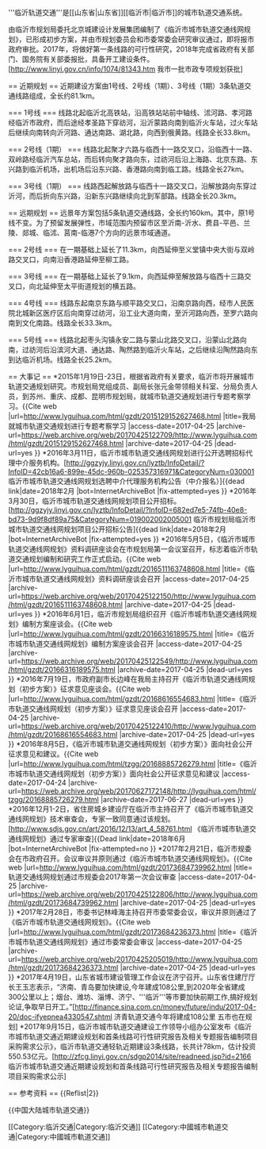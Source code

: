 '''临沂轨道交通'''是[[山东省|山东省]][[临沂市|临沂市]]的城市轨道交通系统。

由临沂市规划局委托北京城建设计发展集团编制了《临沂市城市轨道交通线网规划》，已形成初步方案，并由市规划委员会和市委常委会研究审议通过，即将报市政府审批。2017年，将做好第一条线路的可行性研究，2018年完成省政府有关部门、国务院有关部委报批，具备开工建设条件。<ref>[http://www.linyi.gov.cn/info/1074/81343.htm 我市一批市政专项规划获批]</ref>

== 近期规划 ==
近期建设方案由1号线、2号线（1期）、3号线（1期）3条轨道交通线路组成，全长约81.1km。

=== 1号线 ===
线路北起临沂北高铁站，沿高铁站站前中轴线、沭河路、孝河路经临沂市政府，而后途经孝圣路下穿祊河，沿沂蒙路向南到临沂火车站，过火车站后继续向南转向沂河路、通达南路、湖北路，向西到俄黄路。线路全长33.8km。

=== 2号线（1期） ===
线路北起聚才六路与临西十一路交叉口，沿临西十一路、双岭路经临沂汽车总站，而后转向聚才路向东，过祊河后沿上海路、北京东路、东兴路到临沂机场，出机场后沿东兴路、香港路向南到临工路。线路全长27km。

=== 3号线（1期） ===
线路西起解放路与临西十一路交叉口，沿解放路向东穿过沂河，而后折向东兴路，沿新东兴路继续向北到军部路。线路全长20.3km。

== 远期规划 ==
远景年方案包括5条轨道交通线路，全长约160km。其中，原1号线不变。为了预留发展弹性，市域范围内预留市区至沂南-沂水、费县-平邑、兰陵、郯城、临沭、莒南-临港7个方向的远景市域通道。

=== 2号线 ===
在一期基础上延长了11.3km，向西延伸至义堂镇中央大街与双岭路交叉口，向南沿香港路延伸至柳工路。

=== 3号线 ===
在一期基础上延长了9.1km，向西延伸至解放路与临西十三路交叉口，向北延伸至太平街道规划的横五路。

=== 4号线 ===
线路东起南京东路与顺平路交叉口，沿南京路向西，经市人民医院北城新区医疗区后向南穿过祊河，沿工业大道向南，至沂河路向西，至罗六路向南到文化南路。线路全长33.3km。

=== 5号线 ===
线路北起枣头沟镇永安二路与蒙山北路交叉口，沿蒙山北路向南，过祊河后沿滨河大道、通达路、陶然路到临沂火车站，之后继续沿陶然路向东到达临沂机场。线路全长25.2km。

== 大事记 ==
*2015年1月19日-23日，根据省政府有关要求，临沂市将开展城市轨道交通规划研究。市规划局党组成员、副局长张元金带领相关科室、分局负责人员，到苏州、重庆、成都、昆明市规划局，就城市轨道交通规划进行专题考察学习。<ref>{{Cite web |url=http://www.lyguihua.com/html/gzdt/2015129152627468.html |title=我局就城市轨道交通规划进行专题考察学习 |access-date=2017-04-25 |archive-url=https://web.archive.org/web/20170425122709/http://www.lyguihua.com/html/gzdt/2015129152627468.html |archive-date=2017-04-25 |dead-url=yes }}</ref>
*2016年3月11日，临沂市城市轨道交通线网规划进行公开选聘招标代理中介服务机构。<ref>[http://ggzyjy.linyi.gov.cn/lyztb/InfoDetail/?InfoID=42cb16a6-899e-45dc-960b-025357316971&CategoryNum=030001 临沂市城市轨道交通线网规划选聘中介代理服务机构公告（中介报名）]{{dead link|date=2018年2月 |bot=InternetArchiveBot |fix-attempted=yes }}</ref>
*2016年3月30日，临沂市城市轨道交通线网规划项目公开招标。<ref>[http://ggzyjy.linyi.gov.cn/lyztb/InfoDetail/?InfoID=682ed7e5-74fb-40e8-bd73-9d9f8df89a75&CategoryNum=019002002005001 临沂市规划局临沂市城市轨道交通线网规划项目公开招标公告]{{dead link|date=2018年2月 |bot=InternetArchiveBot |fix-attempted=yes }}</ref>
*2016年5月5日，《临沂市城市轨道交通线网规划》资料调研座谈会在市规划局第一会议室召开，标志着临沂市轨道交通规划编制和研究工作正式启动。<ref>{{Cite web |url=http://www.lyguihua.com/html/gzdt/2016511163748608.html |title=《临沂市城市轨道交通线网规划》资料调研座谈会召开 |access-date=2017-04-25 |archive-url=https://web.archive.org/web/20170425122150/http://www.lyguihua.com/html/gzdt/2016511163748608.html |archive-date=2017-04-25 |dead-url=yes }}</ref>
*2016年6月1日，临沂市规划局组织召开《临沂市城市轨道交通线网规划》编制方案座谈会。<ref>{{Cite web |url=http://www.lyguihua.com/html/gzdt/20166316189575.html |title=《临沂市城市轨道交通线网规划》编制方案座谈会召开 |access-date=2017-04-25 |archive-url=https://web.archive.org/web/20170425122549/http://www.lyguihua.com/html/gzdt/20166316189575.html |archive-date=2017-04-25 |dead-url=yes }}</ref>
*2016年7月19日，市政府副市长边峰在我局主持召开《临沂市轨道交通线网规划（初步方案）》征求意见座谈会。<ref>{{Cite web |url=http://www.lyguihua.com/html/gzdt/20168616554683.html |title=《临沂市轨道交通线网规划（初步方案）》征求意见座谈会召开 |access-date=2017-04-25 |archive-url=https://web.archive.org/web/20170425122410/http://www.lyguihua.com/html/gzdt/20168616554683.html |archive-date=2017-04-25 |dead-url=yes }}</ref>
*2016年8月5日，《临沂市城市轨道交通线网规划（初步方案）》面向社会公开征求意见和建议。<ref>{{Cite web |url=http://www.lyguihua.com/html/tzgg/20168885726279.html |title=《临沂市城市轨道交通线网规划（初步方案）》面向社会公开征求意见和建议 |access-date=2017-04-24 |archive-url=https://web.archive.org/web/20170627172148/http://lyguihua.com/html/tzgg/20168885726279.html |archive-date=2017-06-27 |dead-url=yes }}</ref>
*2016年12月1-2日，省住房城乡建设厅在临沂市主持召开了《临沂市城市轨道交通线网规划》技术审查会，专家一致同意通过该规划。<ref>[http://www.sdjs.gov.cn/art/2016/12/13/art_4_58761.html 《临沂市城市轨道交通线网规划》通过专家审查]{{Dead link|date=2018年6月 |bot=InternetArchiveBot |fix-attempted=no }}</ref>
*2017年2月21日，临沂市规委会在市政府召开。会议审议并原则通过《临沂市城市轨道交通线网规划》。<ref>{{Cite web |url=http://www.lyguihua.com/html/gzdt/20173684739962.html |title=轨道交通线网规划通过市规委会2017年第一次会议审查 |access-date=2017-04-25 |archive-url=https://web.archive.org/web/20170425122806/http://www.lyguihua.com/html/gzdt/20173684739962.html |archive-date=2017-04-25 |dead-url=yes }}</ref>
*2017年2月28日，市委书记林峰海主持召开市委常委会议，审议并原则通过了《临沂市城市轨道交通线网规划》。<ref>{{Cite web |url=http://www.lyguihua.com/html/gzdt/20173684236373.html |title=《临沂市城市轨道交通线网规划》通过市委常委会审议 |access-date=2017-04-25 |archive-url=https://web.archive.org/web/20170425205019/http://www.lyguihua.com/html/gzdt/20173684236373.html |archive-date=2017-04-25 |dead-url=yes }}</ref>
*2017年4月19日，山东省城市建设管理工作会议在济宁召开。山东省住建厅厅长王玉志表示，“济南、青岛要加快建设,今年建成108公里,到2020年全省建成300公里以上；烟台、潍坊、淄博、济宁、'''临沂'''等市要加快前期工作,搞好规划论证,争取早日开工。”<ref>[http://finance.sina.com.cn/money/future/indu/2017-04-20/doc-ifyepnea4330547.shtml 济青轨道交通今年将建成108公里 五市也在规划]</ref>
*2017年9月15日，临沂市城市轨道交通建设工作领导小组办公室发布《临沂市城市轨道交通近期建设规划和首条线路可行性研究报告及相关专题报告编制项目采购需求公示》，临沂市轨道交通轻轨近期建设3条线路，长共计78km，估计投资550.53亿元。<ref>[http://zfcg.linyi.gov.cn/sdgp2014/site/readneed.jsp?id=2166 临沂市城市轨道交通近期建设规划和首条线路可行性研究报告及相关专题报告编制项目采购需求公示]</ref>

== 参考资料 ==
{{Reflist|2}}

{{中国大陆城市轨道交通}}

[[Category:临沂交通|Category:临沂交通]]
[[Category:中國城市軌道交通|Category:中國城市軌道交通]]